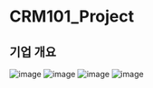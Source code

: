 # CRM101_Project
## 기업 개요
![image](https://github.com/user-attachments/assets/eb5e6ad0-14a1-4553-abf5-0e473bd6f0ee)
![image](https://github.com/user-attachments/assets/3cd54d82-0ff4-48a6-8cb4-d11981b4766a)
![image](https://github.com/user-attachments/assets/c23a1f14-256e-4851-a102-bab5f51a7737)
![image](https://github.com/user-attachments/assets/50e79cad-7725-4438-b4ac-52119be0cc63)



